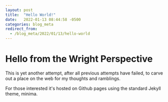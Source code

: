 ```yaml
---
layout: post
title:  "Hello World!"
date:   2022-01-13 08:44:58 -0500
categories: blog_meta
redirect_from:
  - /blog_meta/2022/01/13/hello-world
---
```

# Hello from the Wright Perspective

This is yet another attempt, after all previous attempts have failed, to carve out a place on the web for my thoughts
and ramblings.

For those interested it's hosted on Github pages using the standard Jekyll theme, minima.
